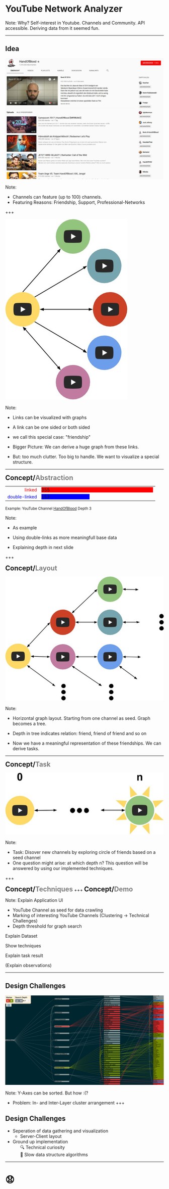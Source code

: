 # YouTube Network Analyzer

Note:
Why?
 Self-interest in Youtube. Channels and Community.
 API accessible. Deriving data from it seemed fun.

---
## Idea

<img src="assets/HoB.jpg" style="border:none;"></img>

Note:
 - Channels can feature (up to 100) channels.
 - Featuring Reasons: Friendship, Support, Professional-Networks

+++

<img src="assets/links.jpg" style="border:none; box-shadow:none;"></img>

Note:
- Links can be visualized with graphs
- A link can be one sided or both sided
- we call this special case: "friendship"

- Bigger Picture: We can derive a huge graph from these links.
- But: too much clutter. Too big to handle. We want to visualize a special structure.

---

<h2 style="display:inline"> Concept/</h2><h2 style="color:grey;display:inline;">Abstraction</h2>
<table style="border:none; ">
  <tr>
    <td style="text-align:right;">
      <span style="color:red;"> linked </span>
    </td>
    <td>
      <div style="width:355px; background-color:red;">
        355
      </div>
    </td>
  </tr>
  <tr>
    <td style="text-align:right;">
      <span style="color:blue;"> double-linked </span>
    </td>
    <td>
      <div style="width:153px; background-color:blue;">
        153
      </div>
    </td>
  </tr>
</table>
<small>Example: YouTube Channel <a href="https://www.youtube.com/user/HandIOfIBlood">HandOfBlood</a> Depth 3</small>

Note:
- As example

- Using double-links as more meaningfull base data
- Explaining depth in next slide

+++

<h2 style="display:inline"> Concept/</h2><h2 style="color:grey;display:inline;">Layout</h2>


<img src="assets/graph_test.jpg" style="border:none; box-shadow:none;"></img>

Note:
- Horizontal graph layout. Starting from one channel as seed. Graph becomes a tree.
- Depth in tree indicates relation: friend, friend of friend and so on

- Now we have a meaningful representation of these friendships. We can derive tasks.

---

<h2 style="display:inline"> Concept/</h2><h2 style="color:grey;display:inline;">Task</h2>

<img src="assets/interaction.jpg" style="border:none; box-shadow:none;"></img>

Note:
- Task: Disover new channels by exploring circle of friends based on a seed channel
- One question might arise: at which depth n? This question will be answered by using our implemented techniques.

+++
<h2 style="display:inline"> Concept/</h2><h2 style="color:grey;display:inline;">Techniques</h2>
+++
<h2 style="display:inline"> Concept/</h2><h2 style="color:grey;display:inline;">Demo</h2>

Note:
Explain Application UI
 - YouTube Channel as seed for data crawling
 - Marking of interesting YouTube Channels (Clustering -> Technical Challenges)
 - Depth threshold for graph search
 
Explain Dataset

Show techniques

Explain task result

(Explain observations)

---

## Design Challenges

<img src="assets/DF_GLP_D5.png" style="border:none;"></img>

Note:
Y-Axes can be sorted. But how :(?
 - Problem: In- and Inter-Layer cluster arrangement
+++
## Design Challenges
- Seperation of data gathering and visualization
  - Server-Client layout
- Ground up implementation
  <ul style="list-style: none;">
    <li>🔍 Technical curiosity </li>
    <li>🐢 Slow data structure algorithms </li>
  </ul>
  
---

# 😧
